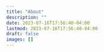 ```yaml
---
title: "About"
description: ""
date: 2023-07-16T17:56:40-04:00
lastmod: 2023-07-16T17:56:40-04:00
draft: false
images: []
---
```

